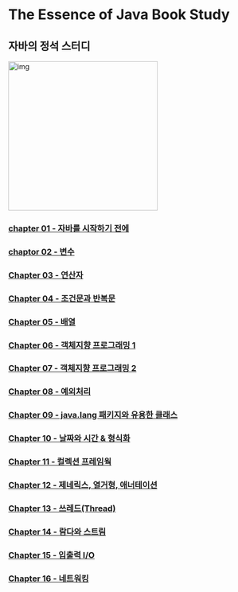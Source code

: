 # The Essence of Java Book Study

## 자바의 정석 스터디

<img width="300" alt="img" src="https://user-images.githubusercontent.com/54254402/172103945-6e3481c5-08a6-4c8a-8c26-3eb39da47e78.png">

### [chapter 01 - 자바를 시작하기 전에](https://github.com/vividswan/The_Essence_of_Java_Book_Study/blob/main/essential_java_chapter1.md)
### [chaptor 02 - 변수](https://github.com/vividswan/The_Essence_of_Java_Book_Study/blob/main/essential_java_chapter2.md)
### [Chapter 03 - 연산자](https://github.com/vividswan/The_Essence_of_Java_Book_Study/blob/main/essential_java_chapter3.md)
### [Chapter 04 - 조건문과 반복문](https://github.com/vividswan/The_Essence_of_Java_Book_Study/blob/main/essential_java_chapter4.md)
### [Chapter 05 - 배열](https://github.com/vividswan/The_Essence_of_Java_Book_Study/blob/main/essential_java_chapter5.md)
### [Chapter 06 - 객체지향 프로그래밍 1](https://github.com/vividswan/The_Essence_of_Java_Book_Study/blob/main/essential_java_chapter6.md)
### [Chapter 07 - 객체지향 프로그래밍 2](https://github.com/vividswan/The_Essence_of_Java_Book_Study/blob/main/essential_java_chapter7.md)
### [Chapter 08 - 예외처리](https://github.com/vividswan/The_Essence_of_Java_Book_Study/blob/main/essential_java_chapter8.md)
### [Chapter 09 - java.lang 패키지와 유용한 클래스](https://github.com/vividswan/The_Essence_of_Java_Book_Study/blob/main/essential_java_chapter9.md)
### [Chapter 10 - 날짜와 시간 & 형식화](https://github.com/vividswan/The_Essence_of_Java_Book_Study/blob/main/essential_java_chapter10.md)
### [Chapter 11 - 컬렉션 프레임웍](https://github.com/vividswan/The_Essence_of_Java_Book_Study/blob/main/essential_java_chapter11.md)
### [Chapter 12 - 제네릭스, 열거형, 애너테이션](https://github.com/vividswan/The_Essence_of_Java_Book_Study/blob/main/essential_java_chapter12.md)
### [Chapter 13 - 쓰레드(Thread)](https://github.com/vividswan/The_Essence_of_Java_Book_Study/blob/main/essential_java_chapter13.md)
### [Chapter 14 - 람다와 스트림](https://github.com/vividswan/The_Essence_of_Java_Book_Study/blob/main/essential_java_chapter14.md)
### [Chapter 15 - 입출력 I/O](https://github.com/vividswan/The_Essence_of_Java_Book_Study/blob/main/essential_java_chapter15.md)
### [Chapter 16 - 네트워킹](https://github.com/vividswan/The_Essence_of_Java_Book_Study/blob/main/essential_java_chapter16.md)
